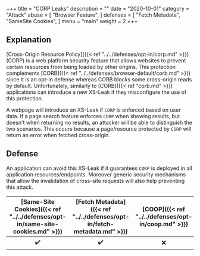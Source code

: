 +++
title = "CORP Leaks"
description = ""
date = "2020-10-01"
category = "Attack"
abuse = [
    "Browser Feature",
]
defenses = [
    "Fetch Metadata",
    "SameSite Cookies",
]
menu = "main"
weight = 2
+++

## Explanation

[Cross-Origin Resource Policy]({{< ref "../../defenses/opt-in/corp.md" >}}) (CORP) is a web platform security feature that allows websites to prevent certain resources from being loaded by other origins. This protection complements [CORB]({{< ref "../../defenses/browser-default/corb.md" >}}) since it is an opt-in defense whereas CORB blocks some cross-origin reads by default. Unfortunately, similarly to [CORB]({{< ref "corb.md" >}}) applications can introduce a new XS-Leak if they misconfigure the use of this protection.

A webpage will introduce an XS-Leak if `CORP` is enforced based on user data. If a page search feature enforces `CORP` when showing results, but doesn't when returning no results, an attacker will be able to distinguish the two scenarios. This occurs because a page/resource protected by `CORP` will return an error when fetched cross-origin.

## Defense

An application can avoid this XS-Leak if it guarantees `CORP` is deployed in all application resources/endpoints. Moreover generic security mechanisms that allow the invalidation of cross-site requests will also help preventing this attack.

| [Same-Site Cookies]({{< ref "../../defenses/opt-in/same-site-cookies.md" >}})  | [Fetch Metadata]({{< ref "../../defenses/opt-in/fetch-metadata.md" >}})  | [COOP]({{< ref "../../defenses/opt-in/coop.md" >}})  |  [Framing Protections]({{< ref "../../defenses/opt-in/xfo.md" >}}) |
|:------------------:|:---------------:|:-----:|:--------------------:|
|         ✔️         |      ✔️         |  ❌   |          ❌         |
